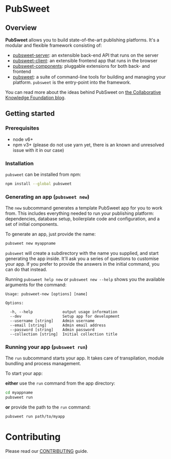 # PubSweet

## Overview

**PubSweet** allows you to build state-of-the-art publishing platforms. It's a modular and flexible framework consisting of:

- [pubsweet-server](https://gitlab.coko.foundation/pubsweet/pubsweet-server): an extensible back-end API that runs on the server
- [pubsweet-client](https://gitlab.coko.foundation/pubsweet/pubsweet-client): an extensible frontend app that runs in the browser
- [pubsweet-components](https://gitlab.coko.foundation/pubsweet/pubsweet-components): pluggable extensions for both back- and frontend
- [pubsweet](https://gitlab.coko.foundation/pubsweet/pubsweet-cli): a suite of command-line tools for building and managing your platform. `pubsweet` is the entry-point into the framework.

You can read more about the ideas behind PubSweet on [the Collaborative Knowledge Foundation blog](http://coko.foundation/blog.html#reimagine).

## Getting started

### Prerequisites

- node v6+
- npm v3+ (please do not use yarn yet, there is an known and unresolved issue with it in our case)

### Installation

`pubsweet` can be installed from npm:

```bash
npm install --global pubsweet
```

### Generating an app (`pubsweet new`)

The `new` subcommand generates a template PubSweet app for you to work from. This includes everything needed to run your publishing platform: dependencies, database setup, boilerplate code and configuration, and a set of initial components.

To generate an app, just provide the name:

```bash
pubsweet new myappname
```

`pubsweet` will create a subdirectory with the name you supplied, and start generating the app inside. It'll ask you a series of questions to customise your app. If you prefer to provide the answers in the initial command, you can do that instead.

Running `pubsweet help new` or `pubsweet new --help` shows you the available arguments for the command:

```
Usage: pubsweet-new [options] [name]

Options:

  -h, --help             output usage information
  --dev                  Setup app for development
  --username [string]    Admin username
  --email [string]       Admin email address
  --password [string]    Admin password
  --collection [string]  Initial collection title
```

### Running your app (`pubsweet run`)

The `run` subcommand starts your app. It takes care of transpilation, module bundling and process management.

To start your app:

**either** use the `run` command from the app directory:

```bash
cd myappname
pubsweet run
```

**or** provide the path to the `run` command:

```bash
pubsweet run path/to/myapp
```

# Contributing

Please read our [CONTRIBUTING](https://gitlab.coko.foundation/pubsweet/pubsweet-cli/blob/master/CONTRIBUTING) guide.
